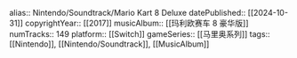 alias:: Nintendo/Soundtrack/Mario Kart 8 Deluxe
datePublished:: [[2024-10-31]]
copyrightYear:: [[2017]]
musicAlbum:: [[玛利欧赛车 8 豪华版]]
numTracks:: 149
platform:: [[Switch]] 
gameSeries:: [[马里奥系列]]
tags:: [[Nintendo]], [[Nintendo/Soundtrack]], [[MusicAlbum]]
